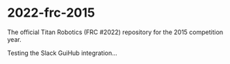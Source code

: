 2022-frc-2015
=============

The official Titan Robotics (FRC #2022) repository for the 2015 competition year.

Testing the Slack GuiHub integration...

